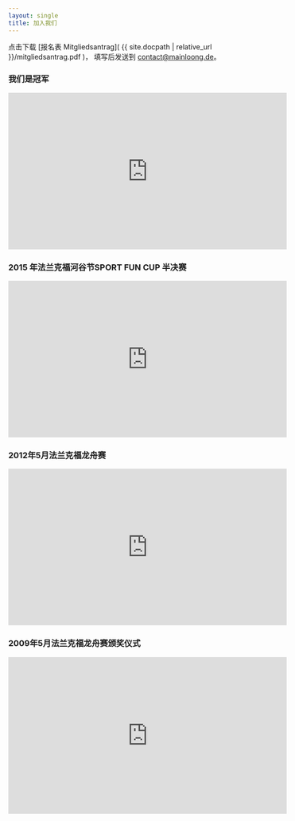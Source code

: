 ```yaml
---
layout: single
title: 加入我们
---
```


点击下载
[报名表 Mitgliedsantrag]( {{ site.docpath | relative_url }}/mitgliedsantrag.pdf )，
填写后发送到 [contact@mainloong.de](mailto:contact@mainloong.de)。


### 我们是冠军

<iframe src="https://www.youtube.com/embed/mQDFo81z-ss" width="560" height="315" frameborder="0" allowfullscreen=""></iframe>

### 2015 年法兰克福河谷节SPORT FUN CUP 半决赛

<iframe src="https://www.youtube.com/embed/vH2M_VG3NHo" width="560" height="315" frameborder="0" allowfullscreen=""></iframe>


### 2012年5月法兰克福龙舟赛

<iframe src="https://www.youtube.com/embed/ka5catODA8E" width="560" height="315" frameborder="0" allowfullscreen=""></iframe>

### 2009年5月法兰克福龙舟赛颁奖仪式

<iframe src="https://www.youtube.com/embed/IMd47mMB9zM" width="560" height="315" frameborder="0" allowfullscreen=""></iframe>

